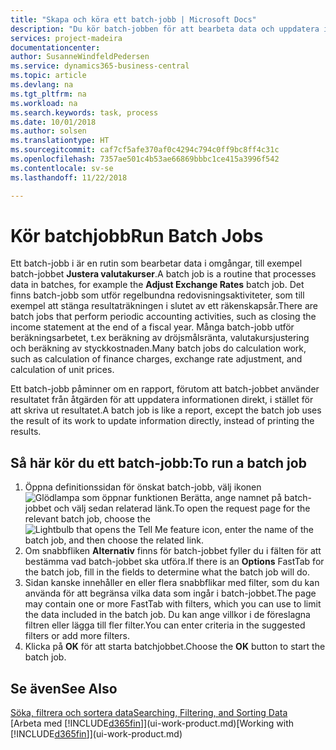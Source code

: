 ```yaml
---
title: "Skapa och köra ett batch-jobb | Microsoft Docs"
description: "Du kör batch-jobben för att bearbeta data och uppdatera information, till exempel, att göra regelbundna redovisningsaktiviteter eller för att utföra beräkningar."
services: project-madeira
documentationcenter: 
author: SusanneWindfeldPedersen
ms.service: dynamics365-business-central
ms.topic: article
ms.devlang: na
ms.tgt_pltfrm: na
ms.workload: na
ms.search.keywords: task, process
ms.date: 10/01/2018
ms.author: solsen
ms.translationtype: HT
ms.sourcegitcommit: caf7cf5afe370af0c4294c794c0ff9bc8ff4c31c
ms.openlocfilehash: 7357ae501c4b53ae66869bbbc1ce415a3996f542
ms.contentlocale: sv-se
ms.lasthandoff: 11/22/2018

---
```

# <a name="run-batch-jobs"></a><span data-ttu-id="26498-103">Kör batchjobb</span><span class="sxs-lookup"><span data-stu-id="26498-103">Run Batch Jobs</span></span>
<span data-ttu-id="26498-104">Ett batch-jobb i är en rutin som bearbetar data i omgångar, till exempel batch-jobbet **Justera valutakurser**.</span><span class="sxs-lookup"><span data-stu-id="26498-104">A batch job is a routine that processes data in batches, for example the **Adjust Exchange Rates** batch job.</span></span> <span data-ttu-id="26498-105">Det finns batch-jobb som utför regelbundna redovisningsaktiviteter, som till exempel att stänga resultaträkningen i slutet av ett räkenskapsår.</span><span class="sxs-lookup"><span data-stu-id="26498-105">There are batch jobs that perform periodic accounting activities, such as closing the income statement at the end of a fiscal year.</span></span> <span data-ttu-id="26498-106">Många batch-jobb utför beräkningsarbetet, t.ex beräkning av dröjsmålsränta, valutakursjustering och beräkning av styckkostnaden.</span><span class="sxs-lookup"><span data-stu-id="26498-106">Many batch jobs do calculation work, such as calculation of finance charges, exchange rate adjustment, and calculation of unit prices.</span></span>

<span data-ttu-id="26498-107">Ett batch-jobb påminner om en rapport, förutom att batch-jobbet använder resultatet från åtgärden för att uppdatera informationen direkt, i stället för att skriva ut resultatet.</span><span class="sxs-lookup"><span data-stu-id="26498-107">A batch job is like a report, except the batch job uses the result of its work to update information directly, instead of printing the results.</span></span>

## <a name="to-run-a-batch-job"></a><span data-ttu-id="26498-108">Så här kör du ett batch-jobb:</span><span class="sxs-lookup"><span data-stu-id="26498-108">To run a batch job</span></span>
1. <span data-ttu-id="26498-109">Öppna definitionssidan för önskat batch-jobb, välj ikonen ![Glödlampa som öppnar funktionen Berätta](media/ui-search/search_small.png "Berätta vad du vill göra"), ange namnet på batch-jobbet och välj sedan relaterad länk.</span><span class="sxs-lookup"><span data-stu-id="26498-109">To open the request page for the relevant batch job, choose the ![Lightbulb that opens the Tell Me feature](media/ui-search/search_small.png "Tell me what you want to do") icon, enter the name of the batch job, and then choose the related link.</span></span>
2. <span data-ttu-id="26498-110">Om snabbfliken **Alternativ** finns för batch-jobbet fyller du i fälten för att bestämma vad batch-jobbet ska utföra.</span><span class="sxs-lookup"><span data-stu-id="26498-110">If there is an **Options** FastTab for the batch job, fill in the fields to determine what the batch job will do.</span></span>
3. <span data-ttu-id="26498-111">Sidan kanske innehåller en eller flera snabbflikar med filter, som du kan använda för att begränsa vilka data som ingår i batch-jobbet.</span><span class="sxs-lookup"><span data-stu-id="26498-111">The page may contain one or more FastTab with filters, which you can use to limit the data included in the batch job.</span></span> <span data-ttu-id="26498-112">Du kan ange villkor i de föreslagna filtren eller lägga till fler filter.</span><span class="sxs-lookup"><span data-stu-id="26498-112">You can enter criteria in the suggested filters or add more filters.</span></span>
4. <span data-ttu-id="26498-113">Klicka på **OK** för att starta batchjobbet.</span><span class="sxs-lookup"><span data-stu-id="26498-113">Choose the **OK** button to start the batch job.</span></span>

## <a name="see-also"></a><span data-ttu-id="26498-114">Se även</span><span class="sxs-lookup"><span data-stu-id="26498-114">See Also</span></span>
[<span data-ttu-id="26498-115">Söka, filtrera och sortera data</span><span class="sxs-lookup"><span data-stu-id="26498-115">Searching, Filtering, and Sorting Data</span></span>](ui-enter-criteria-filters.md)  
<span data-ttu-id="26498-116">[Arbeta med [!INCLUDE[d365fin](includes/d365fin_md.md)]](ui-work-product.md)</span><span class="sxs-lookup"><span data-stu-id="26498-116">[Working with [!INCLUDE[d365fin](includes/d365fin_md.md)]](ui-work-product.md)</span></span>

